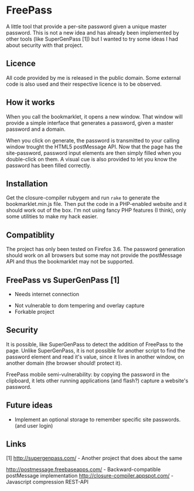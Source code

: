 FreePass
========

A little tool that provide a per-site password given a unique master password.
This is not a new idea and has already been implemented by other tools (like SuperGenPass [1]) but I wanted to try some ideas I had about security with that project.


Licence
-------

All code provided by me is released in the public domain. Some external code is also used and their respective licence is to be observed.

How it works
------------

When you call the bookmarklet, it opens a new window. That window will provide a simple interface that generates a password, given a master password and a domain.

When you click on generate, the password is transmitted to your calling window trought the HTML5 postMessage API. Now that the page has the site-password, password input elements are then simply filled when you double-click on them. A visual cue is also provided to let you know the password has been filled correctly.

Installation
------------

Get the closure-compiler rubygem and run `rake` to generate the bookmarklet.min.js file. Then put the code in a PHP-enabled website and it should work out of the box. I'm not using fancy PHP features (I think), only some utilities to make my hack easier.

Compatiblity
------------

The project has only been tested on Firefox 3.6. The password generation should work on all browsers but some may not provide the postMessage API and thus the bookmarklet may not be supported.

FreePass vs SuperGenPass [1]
------------------------

- Needs internet connection
+ Not vulnerable to dom tempering and overlay capture
+ Forkable project

Security
--------

It is possible, like SuperGenPass to detect the addition of FreePass to the page.
Unlike SuperGenPass, it is not possible for another script to find the password element and read it's value, since it lives in another window, on another domain (the browser should! protect it).

FreePass mobile semi-vulnerability: by copying the password in the clipboard, it lets other running applications (and flash?) capture a website's password.

Future ideas
------------

* Implement an optional storage to remember specific site passwords. (and user login)

Links
-----

[1] http://supergenpass.com/ - Another project that does about the same

http://postmessage.freebaseapps.com/ - Backward-compatible postMessage implementation
http://closure-compiler.appspot.com/ - Javascript compression REST-API
